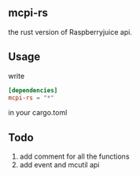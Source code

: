 ## mcpi-rs

the rust version of Raspberryjuice api.



## Usage

write

```toml
[dependencies]
mcpi-rs = "*"
```

in your cargo.toml

## Todo

1. add comment for all the functions
2. add event and mcutil api



